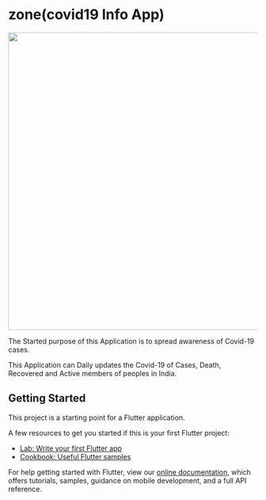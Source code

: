 # zone(covid19 Info App)

<img src="https://user-images.githubusercontent.com/47691119/89185596-1d454880-d5b8-11ea-8a80-4778ffc45010.jpg" width="600" height="600">

The Started purpose of this Application is to spread awareness of Covid-19 cases.

This Application can Daily updates the Covid-19 of Cases, Death, Recovered and Active members of peoples in India.

## Getting Started

This project is a starting point for a Flutter application.

A few resources to get you started if this is your first Flutter project:

- [Lab: Write your first Flutter app](https://flutter.dev/docs/get-started/codelab)
- [Cookbook: Useful Flutter samples](https://flutter.dev/docs/cookbook)

For help getting started with Flutter, view our
[online documentation](https://flutter.dev/docs), which offers tutorials,
samples, guidance on mobile development, and a full API reference.
